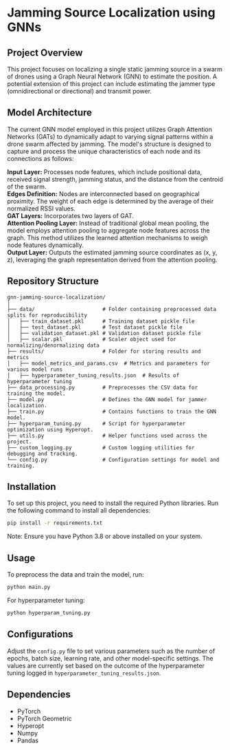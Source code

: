 # Jamming Source Localization using GNNs

## Project Overview
This project focuses on localizing a single static jamming source in a swarm of drones using a Graph Neural Network (GNN) to estimate the position. A potential extension of this project can include estimating the jammer type (omnidirectional or directional) and transmit power.

## Model Architecture
The current GNN model employed in this project utilizes Graph Attention Networks (GATs) to dynamically adapt to varying signal patterns within a drone swarm affected by jamming. The model's structure is designed to capture and process the unique characteristics of each node and its connections as follows:

**Input Layer:** Processes node features, which include positional data, received signal strength, jamming status, and the distance from the centroid of the swarm.   
**Edges Definition:** Nodes are interconnected based on geographical proximity. The weight of each edge is determined by the average of their normalized RSSI values.      
**GAT Layers:** Incorporates two layers of GAT.   
**Attention Pooling Layer:** Instead of traditional global mean pooling, the model employs attention pooling to aggregate node features across the graph. This method utilizes the learned attention mechanisms to weigh node features dynamically.   
**Output Layer:** Outputs the estimated jamming source coordinates as (x, y, z), leveraging the graph representation derived from the attention pooling.

## Repository Structure

```
gnn-jamming-source-localization/
│
├── data/                      # Folder containing preprocessed data splits for reproducibility
│   ├── train_dataset.pkl      # Training dataset pickle file
│   ├── test_dataset.pkl       # Test dataset pickle file
│   ├── validation_dataset.pkl # Validation dataset pickle file
│   ├── scalar.pkl             # Scaler object used for normalizing/denormalizing data
├── results/                   # Folder for storing results and metrics
│   ├── model_metrics_and_params.csv  # Metrics and parameters for various model runs
│   ├── hyperparameter_tuning_results.json  # Results of hyperparameter tuning
├── data_processing.py         # Preprocesses the CSV data for training the model.
├── model.py                   # Defines the GNN model for jammer localization.
├── train.py                   # Contains functions to train the GNN model.
├── hyperparam_tuning.py       # Script for hyperparameter optimization using Hyperopt.
├── utils.py                   # Helper functions used across the project.
├── custom_logging.py          # Custom logging utilities for debugging and tracking.
└── config.py                  # Configuration settings for model and training.
```

## Installation

To set up this project, you need to install the required Python libraries. Run the following command to install all dependencies:

```bash
pip install -r requirements.txt
```

Note: Ensure you have Python 3.8 or above installed on your system.

## Usage

To preprocess the data and train the model, run:

```bash
python main.py
```

For hyperparameter tuning:

```bash
python hyperparam_tuning.py
```

## Configurations

Adjust the `config.py` file to set various parameters such as the number of epochs, batch size, learning rate, and other model-specific settings. 
The values are currently set based on the outcome of the hyperparameter tuning logged in `hyperparameter_tuning_results.json`.

## Dependencies

- PyTorch
- PyTorch Geometric
- Hyperopt
- Numpy
- Pandas
